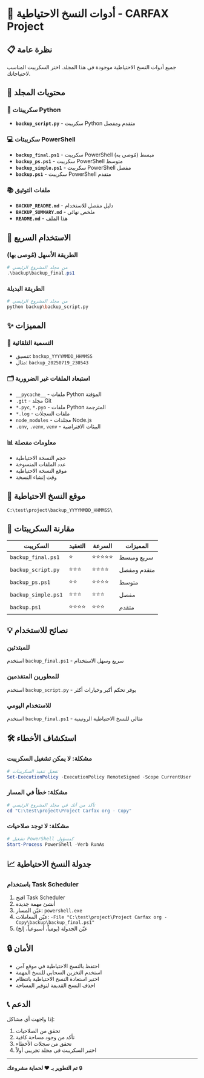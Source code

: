 # 🔧 أدوات النسخ الاحتياطية - CARFAX Project

## 📋 نظرة عامة
جميع أدوات النسخ الاحتياطية موجودة في هذا المجلد. اختر السكريبت المناسب لاحتياجاتك.

## 📁 محتويات المجلد

### 🐍 سكريبتات Python
- **`backup_script.py`** - سكريبت Python متقدم ومفصل

### 💻 سكريبتات PowerShell
- **`backup_final.ps1`** - سكريبت PowerShell مبسط (مُوصى به)
- **`backup_ps.ps1`** - سكريبت PowerShell متوسط
- **`backup_simple.ps1`** - سكريبت PowerShell مفصل
- **`backup.ps1`** - سكريبت PowerShell متقدم

### 📚 ملفات التوثيق
- **`BACKUP_README.md`** - دليل مفصل للاستخدام
- **`BACKUP_SUMMARY.md`** - ملخص نهائي
- **`README.md`** - هذا الملف

## 🚀 الاستخدام السريع

### الطريقة الأسهل (مُوصى بها)
```powershell
# من مجلد المشروع الرئيسي
.\backup\backup_final.ps1
```

### الطريقة البديلة
```bash
# من مجلد المشروع الرئيسي
python backup\backup_script.py
```

## ✨ المميزات

### 🎯 التسمية التلقائية
- تنسيق: `backup_YYYYMMDD_HHMMSS`
- مثال: `backup_20250719_230543`

### 🗂️ استبعاد الملفات غير الضرورية
- `__pycache__` - ملفات Python المؤقتة
- `.git` - مجلد Git
- `*.pyc`, `*.pyo` - ملفات Python المترجمة
- `*.log` - ملفات السجلات
- `node_modules` - مجلدات Node.js
- `.env`, `.venv`, `venv` - البيئات الافتراضية

### 📊 معلومات مفصلة
- حجم النسخة الاحتياطية
- عدد الملفات المنسوخة
- موقع النسخة الاحتياطية
- وقت إنشاء النسخة

## 📁 موقع النسخ الاحتياطية
```
C:\test\project\backup_YYYYMMDD_HHMMSS\
```

## 🔧 مقارنة السكريبتات

| السكريبت | التعقيد | السرعة | المميزات |
|----------|---------|--------|----------|
| `backup_final.ps1` | ⭐ | ⭐⭐⭐⭐⭐ | سريع ومبسط |
| `backup_script.py` | ⭐⭐⭐ | ⭐⭐⭐⭐ | متقدم ومفصل |
| `backup_ps.ps1` | ⭐⭐ | ⭐⭐⭐⭐ | متوسط |
| `backup_simple.ps1` | ⭐⭐⭐ | ⭐⭐⭐ | مفصل |
| `backup.ps1` | ⭐⭐⭐⭐ | ⭐⭐⭐ | متقدم |

## 💡 نصائح للاستخدام

### للمبتدئين
استخدم `backup_final.ps1` - سريع وسهل الاستخدام

### للمطورين المتقدمين
استخدم `backup_script.py` - يوفر تحكم أكبر وخيارات أكثر

### للاستخدام اليومي
استخدم `backup_final.ps1` - مثالي للنسخ الاحتياطية الروتينية

## 🛠️ استكشاف الأخطاء

### مشكلة: لا يمكن تشغيل السكريبت
```powershell
# تفعيل تنفيذ السكريبتات
Set-ExecutionPolicy -ExecutionPolicy RemoteSigned -Scope CurrentUser
```

### مشكلة: خطأ في المسار
```powershell
# تأكد من أنك في مجلد المشروع الرئيسي
cd "C:\test\project\Project Carfax org - Copy"
```

### مشكلة: لا توجد صلاحيات
```powershell
# تشغيل PowerShell كمسؤول
Start-Process PowerShell -Verb RunAs
```

## 📈 جدولة النسخ الاحتياطية

### باستخدام Task Scheduler
1. افتح Task Scheduler
2. أنشئ مهمة جديدة
3. عيّن المسار: `powershell.exe`
4. عيّن المعاملات: `-File "C:\test\project\Project Carfax org - Copy\backup\backup_final.ps1"`
5. عيّن الجدولة (يومياً، أسبوعياً، إلخ)

## 🔒 الأمان

- احتفظ بالنسخ الاحتياطية في موقع آمن
- استخدم التخزين السحابي للنسخ المهمة
- اختبر استعادة النسخ الاحتياطية بانتظام
- احذف النسخ القديمة لتوفير المساحة

## 📞 الدعم

إذا واجهت أي مشاكل:
1. تحقق من الصلاحيات
2. تأكد من وجود مساحة كافية
3. تحقق من سجلات الأخطاء
4. اختبر السكريبت في مجلد تجريبي أولاً

---
**تم التطوير بـ ❤️ لحماية مشروعك** 🔒 